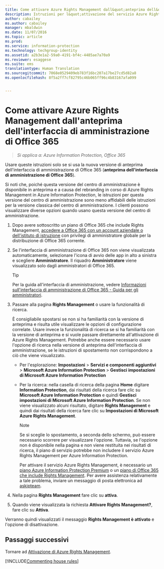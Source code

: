 ```yaml
---
title: Come attivare Azure Rights Management dall&quot;anteprima dell&quot;interfaccia di amministrazione di Office 365 | Azure Information Protection
description: Istruzioni per l&quot;attivazione del servizio Azure Rights Management quando si usa la nuova versione di anteprima dell&quot;interfaccia di amministrazione di Office 365 (anteprima dell&quot;interfaccia di amministrazione di Office 365).
author: cabailey
ms.author: cabailey
manager: mbaldwin
ms.date: 11/07/2016
ms.topic: article
ms.prod: 
ms.service: information-protection
ms.technology: techgroup-identity
ms.assetid: a2b3e1a2-59a0-4191-bf4c-4485ae7a70a9
ms.reviewer: esaggese
ms.suite: ems
translationtype: Human Translation
ms.sourcegitcommit: 7068e0529409eb783f16bc207a17be27cd5d82a8
ms.openlocfilehash: 8f5a2ff7cf82795c46b065ff96c4b83167afa099


---
```


# <a name="how-to-activate-azure-rights-management-from-the-office-365-admin-center-preview"></a>Come attivare Azure Rights Management dall'anteprima dell'interfaccia di amministrazione di Office 365

>*Si applica a: Azure Information Protection, Office 365*


Usare queste istruzioni solo se si usa la nuova versione di anteprima dell'interfaccia di amministrazione di Office 365 (**anteprima dell'interfaccia di amministrazione di Office 365**).

Si noti che, poiché questa versione del centro di amministrazione è disponibile in anteprima e a causa del rebranding in corso di Azure Rights Management in Azure Information Protection, le istruzioni per questa versione del centro di amministrazione sono meno affidabili delle istruzioni per la versione classica del centro di amministrazione. I clienti possono visualizzare diverse opzioni quando usano questa versione del centro di amministrazione.

1. Dopo avere sottoscritto un piano di Office 365 che include Rights Management, [accedere a Office 365 con un account aziendale o dell'istituto di istruzione](https://portal.office.com/) con privilegi di amministratore globale per la distribuzione di Office 365 corrente.

2. Se l'interfaccia di amministrazione di Office 365 non viene visualizzata automaticamente, selezionare l'icona di avvio delle app in alto a sinistra e scegliere **Amministratore**. Il riquadro **Amministratore** viene visualizzato solo dagli amministratori di Office 365.

    > [!TIP]
    > Per la guida all'interfaccia di amministrazione, vedere [Informazioni sull'interfaccia di amministrazione di Office 365 - Guida per gli amministratori](https://support.office.com/article/About-the-Office-365-admin-center-Admin-Help-58537702-d421-4d02-8141-e128e3703547).

3. Passare alla pagina **Rights Management** o usare la funzionalità di ricerca.

    È consigliabile spostarsi se non si ha familiarità con la versione di anteprima e risulta utile visualizzare le opzioni di configurazione correlate. Usare invece la funzionalità di ricerca se si ha familiarità con la versione di anteprima e si vuole passare direttamente all'attivazione di Azure Rights Management. Potrebbe anche essere necessario usare l'opzione di ricerca nella versione di anteprima dell'interfaccia di amministrazione, se le istruzioni di spostamento non corrispondono a ciò che viene visualizzato.

    - Per l'esplorazione: **Impostazioni** > **Servizi e componenti aggiuntivi** > **Microsoft Azure Information Protection** > **Gestisci impostazioni di Microsoft Azure Information Protection**

    - Per la ricerca: nella casella di ricerca della pagina **Home** digitare **Information Protection**, dai risultati della ricerca fare clic su **Microsoft Azure Information Protection** e quindi **Gestisci impostazioni di Microsoft Azure Information Protection**. Se non viene visualizzato alcuni risultato, digitare **Rights Management** e quindi dai risultati della ricerca fare clic su **Impostazioni di Microsoft Azure Rights Management**.

        > [!NOTE]
        >Se si sceglie lo spostamento, a seconda dello schermo, può essere necessario scorrere per visualizzare l'opzione. Tuttavia, se l'opzione non è disponibile nella pagina e non viene restituita nei risultati di ricerca, il piano di servizio potrebbe non includere il servizio Azure Rights Management per Azure Information Protection.
        >
        >Per attivare il servizio Azure Rights Management, è necessario un [piano Azure Information Protection Premium](https://www.microsoft.com/en-us/cloud-platform/azure-information-protection-pricing) o un [piano di Office 365 che include Rights Management](http://download.microsoft.com/download/E/C/F/ECF42E71-4EC0-48FF-AA00-577AC14D5B5C/Azure_Information_Protection_licensing_datasheet_EN-US.pdf). Per avere assistenza relativamente a tale problema, inviare un messaggio di posta elettronica ad [askipteam](mailto:askipteam?subject=I%20cannot%20activate%20RMS).

4. Nella pagina **Rights Management** fare clic su **attiva**.

5. Quando viene visualizzata la richiesta **Attivare Rights Management?**, fare clic su **Attiva**.

Verranno quindi visualizzati il messaggio **Rights Management è attivato** e l'opzione di disattivazione.


## <a name="next-steps"></a>Passaggi successivi
Tornare ad [Attivazione di Azure Rights Management](activate-service.md).

[!INCLUDE[Commenting house rules](../includes/houserules.md)]



<!--HONumber=Jan17_HO4-->


